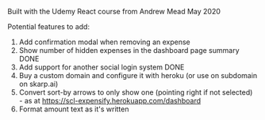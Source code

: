 Built with the Udemy React course from Andrew Mead
May 2020

Potential features to add:
1) Add confirmation modal when removing an expense
2) Show number of hidden expenses in the dashboard page summary DONE
3) Add support for another social login system DONE
4) Buy a custom domain and configure it with heroku (or use on subdomain on skarp.ai)
5) Convert sort-by arrows to only show one (pointing right if not selected) - as at https://scl-expensify.herokuapp.com/dashboard
6) Format amount text as it's written
